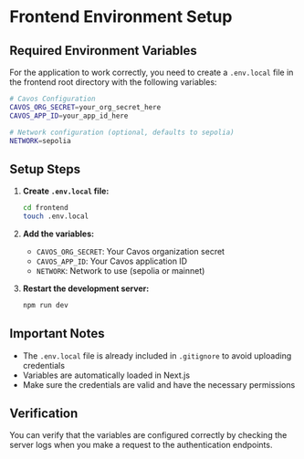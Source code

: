 # Frontend Environment Setup

## Required Environment Variables

For the application to work correctly, you need to create a `.env.local` file in the frontend root directory with the following variables:

```bash
# Cavos Configuration
CAVOS_ORG_SECRET=your_org_secret_here
CAVOS_APP_ID=your_app_id_here

# Network configuration (optional, defaults to sepolia)
NETWORK=sepolia
```

## Setup Steps

1. **Create `.env.local` file:**

   ```bash
   cd frontend
   touch .env.local
   ```

2. **Add the variables:**

   - `CAVOS_ORG_SECRET`: Your Cavos organization secret
   - `CAVOS_APP_ID`: Your Cavos application ID
   - `NETWORK`: Network to use (sepolia or mainnet)

3. **Restart the development server:**

   ```bash
   npm run dev
   ```

## Important Notes

- The `.env.local` file is already included in `.gitignore` to avoid uploading credentials
- Variables are automatically loaded in Next.js
- Make sure the credentials are valid and have the necessary permissions

## Verification

You can verify that the variables are configured correctly by checking the server logs when you make a request to the authentication endpoints.
